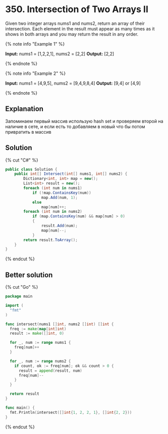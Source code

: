 # 350. Intersection of Two Arrays II

Given two integer arrays nums1 and nums2, return an array of their intersection. Each element in the result must appear as many times as it shows in both arrays and you may return the result in any order.

{% note info "Example 1" %}

**Input:** nums1 = [1,2,2,1], nums2 = [2,2]
**Output:** [2,2]

{% endnote %}

{% note info "Example 2" %}

**Input:** nums1 = [4,9,5], nums2 = [9,4,9,8,4]
**Output:** [9,4] or [4,9]

{% endnote %}

## Explanation
Запоминаем первый массив использую hash set и проверяем второй на наличие в сете, и если есть то добавляем в новый что бы потом привратить в массив

## Solution
{% cut "C#" %}
```cs
public class Solution {
    public int[] Intersect(int[] nums1, int[] nums2) {
        Dictionary<int, int> map = new();
        List<int> result = new();
        foreach (int num in nums1)
            if (!map.ContainsKey(num))
                map.Add(num, 1);
            else
                map[num]++;
        foreach (int num in nums2)
            if (map.ContainsKey(num) && map[num] > 0)
            {
                result.Add(num);
                map[num]--;   
            }
        return result.ToArray();
    }
}
```
{% endcut %}

## Better solution
{% cut "Go" %}
```go
package main

import (
  "fmt"
)

func intersect(nums1 []int, nums2 []int) []int {
  freq := make(map[int]int)
  result := make([]int, 0)

  for _, num := range nums1 {
    freq[num]++
  }

  for _, num := range nums2 {
    if count, ok := freq[num]; ok && count > 0 {
      result = append(result, num)
      freq[num]--
    }
  }

  return result
}

func main() {
  fmt.Println(intersect([]int{1, 2, 2, 1}, []int{2, 2}))
}
```
{% endcut %}